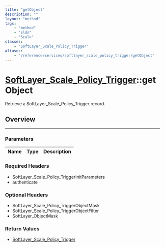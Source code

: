 ```yaml
---
title: "getObject"
description: ""
layout: "method"
tags:
    - "method"
    - "sldn"
    - "Scale"
classes:
    - "SoftLayer_Scale_Policy_Trigger"
aliases:
    - "/reference/services/softlayer_scale_policy_trigger/getObject"
---
```

# [SoftLayer_Scale_Policy_Trigger](/reference/services/SoftLayer_Scale_Policy_Trigger)::getObject

Retrieve a SoftLayer_Scale_Policy_Trigger record.


## Overview 


-----

### Parameters 
|Name | Type | Description |
| --- | --- | --- |


### Required Headers
* SoftLayer_Scale_Policy_TriggerInitParameters
* authenticate


### Optional Headers
* SoftLayer_Scale_Policy_TriggerObjectMask
* SoftLayer_Scale_Policy_TriggerObjectFilter
* SoftLayer_ObjectMask

### Return Values
* <a href='/reference/datatypes/SoftLayer_Scale_Policy_Trigger'>SoftLayer_Scale_Policy_Trigger </a>




